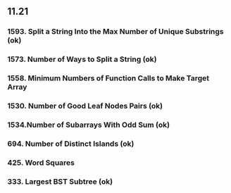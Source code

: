
## 11.21
### 1593. Split a String Into the Max Number of Unique Substrings (ok)

### 1573. Number of Ways to Split a String (ok)

### 1558. Minimum Numbers of Function Calls to Make Target Array

### 1530. Number of Good Leaf Nodes Pairs (ok)

### 1534.Number of Subarrays With Odd Sum (ok)

### 694. Number of Distinct Islands (ok)

### 425. Word Squares

### 333. Largest BST Subtree (ok)
